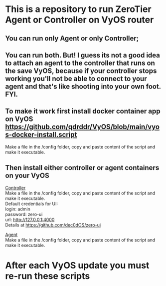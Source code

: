# This is a repository to run ZeroTier Agent or Controller on VyOS router
## You can run only Agent or only Controller; 
## You can run both. But! I guess its not a good idea to attach an agent to the controller that runs on the save VyOS, because if your controller stops working you'll not be able to connect to your agent and that's like shooting into your own foot. FYI.

## To make it work first install docker container app on VyOS https://github.com/qdrddr/VyOS/blob/main/vyos-docker-install.script
Make a file in the /config folder, copy and paste content of the script and make it executable.

## Then install either controller or agent containers on your VyOS

[Controller](https://github.com/qdrddr/VyOS/blob/main/zt-controller.script)<br />
Make a file in the /config folder, copy and paste content of the script and make it executable.<br />
Default credentials for UI:<br />
login: admin<br />
password: zero-ui<br />
url: http://127.0.0.1:4000<br />
Details at https://github.com/dec0dOS/zero-ui


[Agent](https://github.com/qdrddr/VyOS/blob/main/zt-agent.script)<br />
Make a file in the /config folder, copy and paste content of the script and make it executable.

# After each VyOS update you must re-run these scripts

